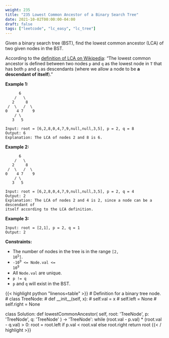 ```yaml
---
weight: 235
title: "235 Lowest Common Ancestor of a Binary Search Tree"
date: 2021-10-02T00:00:00-04:00
draft: false
tags: ["leetcode", "lc_easy", "lc_tree"]
---
```


Given a binary search tree (BST), find the lowest common ancestor (LCA) of two given nodes in the BST.

According to the [definition of LCA on Wikipedia](https://en.wikipedia.org/wiki/Lowest_common_ancestor): “The lowest common ancestor is defined between two nodes `p` and `q` as the lowest node in `T` that has both `p` and `q` as descendants (where we allow a node to be **a descendant of itself**).”

**Example 1:**
```
      6
    /   \
   2     8
 /  \   /  \
0    4 7    9
    / \
   3   5

Input: root = [6,2,8,0,4,7,9,null,null,3,5], p = 2, q = 8
Output: 6
Explanation: The LCA of nodes 2 and 8 is 6.
```

**Example 2:**
```
      6
    /   \
   2     8
 /  \   /  \
0    4 7    9
    / \
   3   5

Input: root = [6,2,8,0,4,7,9,null,null,3,5], p = 2, q = 4
Output: 2
Explanation: The LCA of nodes 2 and 4 is 2, since a node can be a descendant of
itself according to the LCA definition.
```

**Example 3:**
```
Input: root = [2,1], p = 2, q = 1
Output: 2
```

**Constraints:**
- The number of nodes in the tree is in the range <code>[2, 10<sup>5</sup>]</code>.
- <code>-10<sup>9</sup> <= Node.val <= 10<sup>9</sup></code>
- All `Node.val` are unique.
- `p != q`
- `p` and `q` will exist in the BST.

<div class="tabs"></div>
<div class="tab-content">

<div id="python" class="lang">
{{< highlight python "linenos=table" >}}
# Definition for a binary tree node.
# class TreeNode:
#     def __init__(self, x):
#         self.val = x
#         self.left = None
#         self.right = None

class Solution:
    def lowestCommonAncestor(
      self,
      root: 'TreeNode',
      p: 'TreeNode',
      q: 'TreeNode'
    ) -> 'TreeNode':
        while (root.val - p.val) * (root.val - q.val) > 0:
            root = root.left if p.val < root.val else root.right
        return root
{{< / highlight >}}
</div>
</div>
